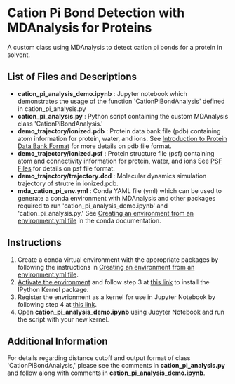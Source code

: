 # Cation Pi Bond Detection with MDAnalysis for Proteins
A custom class using MDAnalysis to detect cation pi bonds for a protein in solvent.

## List of Files and Descriptions
- **cation_pi_analysis_demo.ipynb** : Jupyter notebook which demonstrates the usage of the function 'CationPiBondAnalysis' defined in cation_pi_analysis.py
- **cation_pi_analysis.py** : Python script containing the custom MDAnalysis class 'CationPiBondAnalysis.'
- **demo_trajectory/ionized.pdb** : Protein data bank file (pdb) containing atom information for protein, water, and ions. See [Introduction to Protein Data Bank Format](https://www.cgl.ucsf.edu/chimera/docs/UsersGuide/tutorials/pdbintro.html) for more details on pdb file format.
- **demo_trajectory/ionized.psf** : Protein structure file (psf) containing atom and connectivity information for protein, water, and ions See [PSF Files](https://www.ks.uiuc.edu/Training/Tutorials/namd/namd-tutorial-unix-html/node23.html) for details on psf file format.
- **demo_trajectory/trajectory.dcd** : Molecular dynamics simulation trajectory of strutre in ionized.pdb.
- **mda_cation_pi_env.yml** : Conda YAML file (yml) which can be used to generate a conda environment with MDAnalysis and other packages required to run 'cation_pi_analysis_demo.ipynb' and 'cation_pi_analysis.py.' See [Creating an environment from an environment.yml file](https://conda.io/projects/conda/en/latest/user-guide/tasks/manage-environments.html#creating-an-environment-from-an-environment-yml-file) in the conda documentation.

## Instructions

1. Create a conda virtual environment with the appropriate packages by following the instructions in [Creating an environment from an environment.yml file](https://conda.io/projects/conda/en/latest/user-guide/tasks/manage-environments.html#creating-an-environment-from-an-environment-yml-file).
2. [Activate the environment](https://conda.io/projects/conda/en/latest/user-guide/tasks/manage-environments.html#activating-an-environment) and follow step 3 at [this link](https://saturncloud.io/blog/how-to-add-a-python-3-kernel-to-jupyter-ipython/) to install the IPython Kernel package.
3. Register the envrionment as a kernel for use in Jupyter Notebook by following step 4 at [this link](https://saturncloud.io/blog/how-to-add-a-python-3-kernel-to-jupyter-ipython/).
4. Open **cation_pi_analysis_demo.ipynb** using Jupyter Notebook and run the script with your new kernel.

## Additional Information

For details regarding distance cutoff and output format of class 'CationPiBondAnalysis,' please see the comments in **cation_pi_analysis.py** and follow along with comments in **cation_pi_analysis_demo.ipynb**.

